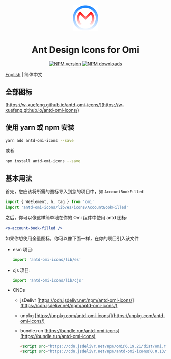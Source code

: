 <div align="center">
  <img src="./assets/antd-omi-icon.svg" width="80">
</div>

<h1 align="center">
Ant Design Icons for Omi
</h1>

<div align="center">

[![NPM version](https://img.shields.io/npm/v/antd-omi-icons?color=%23007acc&style=flat-square)](https://npmjs.org/package/antd-omi-icons)
[![NPM downloads](https://img.shields.io/npm/dt/antd-omi-icons?style=flat-square)](https://npmjs.org/package/antd-omi-icons)

</div>

[English](README.md) | 简体中文

## 全部图标

  [https://w-xuefeng.github.io/antd-omi-icons/](https://w-xuefeng.github.io/antd-omi-icons/)

## 使用 yarn 或 npm 安装

```bash
yarn add antd-omi-icons --save
```

或者

```bash
npm install antd-omi-icons --save
```

## 基本用法

首先，您应该将所需的图标导入到您的项目中，如 `AccountBookFilled`

```ts
import { WeElement, h, tag } from 'omi'
import 'antd-omi-icons/lib/es/icons/AccountBookFilled'
```

之后，你可以像这样简单地在你的 Omi 组件中使用 antd 图标:

```jsx
<o-account-book-filled />
```


如果你想使用全量图标，你可以像下面一样，在你的项目引入该文件

- esm 项目:
  ```ts
  import 'antd-omi-icons/lib/es'
  ```

- cjs 项目:
  ```ts
  import 'antd-omi-icons/lib/cjs'
  ```

- CNDs

  - jsDelivr
    [https://cdn.jsdelivr.net/npm/antd-omi-icons/](https://cdn.jsdelivr.net/npm/antd-omi-icons/)
  - unpkg
    [https://unpkg.com/antd-omi-icons/](https://unpkg.com/antd-omi-icons/)
  - bundle.run
    [https://bundle.run/antd-omi-icons](https://bundle.run/antd-omi-icons)

    ```html
    <script src="https://cdn.jsdelivr.net/npm/omi@6.19.21/dist/omi.min.js"></script>
    <script src="https://cdn.jsdelivr.net/npm/antd-omi-icons@0.0.13/lib/umd/antd-omi-icons.min.js"></script>
    ```
